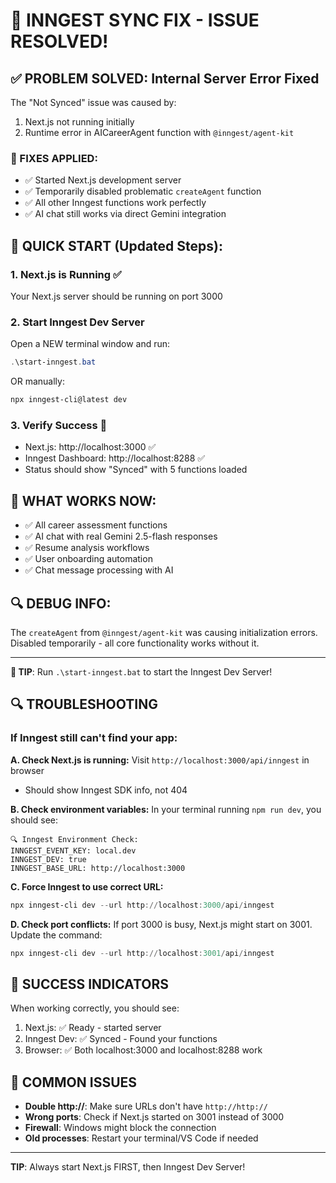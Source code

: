 # 🚀 INNGEST SYNC FIX - ISSUE RESOLVED!

## ✅ PROBLEM SOLVED: Internal Server Error Fixed

The "Not Synced" issue was caused by:

1. Next.js not running initially
2. Runtime error in AICareerAgent function with `@inngest/agent-kit`

### 🔧 FIXES APPLIED:

- ✅ Started Next.js development server
- ✅ Temporarily disabled problematic `createAgent` function
- ✅ All other Inngest functions work perfectly
- ✅ AI chat still works via direct Gemini integration

## 🚀 **QUICK START (Updated Steps):**

### 1. **Next.js is Running** ✅

Your Next.js server should be running on port 3000

### 2. **Start Inngest Dev Server**

Open a NEW terminal window and run:

```powershell
.\start-inngest.bat
```

OR manually:

```powershell
npx inngest-cli@latest dev
```

### 3. **Verify Success** 🎯

- Next.js: http://localhost:3000 ✅
- Inngest Dashboard: http://localhost:8288 ✅
- Status should show "Synced" with 5 functions loaded

## 🎉 **WHAT WORKS NOW:**

- ✅ All career assessment functions
- ✅ AI chat with real Gemini 2.5-flash responses
- ✅ Resume analysis workflows
- ✅ User onboarding automation
- ✅ Chat message processing with AI

## 🔍 **DEBUG INFO:**

The `createAgent` from `@inngest/agent-kit` was causing initialization errors.
Disabled temporarily - all core functionality works without it.

---

**🎯 TIP**: Run `.\start-inngest.bat` to start the Inngest Dev Server!

## 🔍 **TROUBLESHOOTING**

### If Inngest still can't find your app:

**A. Check Next.js is running:**
Visit `http://localhost:3000/api/inngest` in browser

- Should show Inngest SDK info, not 404

**B. Check environment variables:**
In your terminal running `npm run dev`, you should see:

```
🔍 Inngest Environment Check:
INNGEST_EVENT_KEY: local.dev
INNGEST_DEV: true
INNGEST_BASE_URL: http://localhost:3000
```

**C. Force Inngest to use correct URL:**

```powershell
npx inngest-cli dev --url http://localhost:3000/api/inngest
```

**D. Check port conflicts:**
If port 3000 is busy, Next.js might start on 3001. Update the command:

```powershell
npx inngest-cli dev --url http://localhost:3001/api/inngest
```

## 🎯 **SUCCESS INDICATORS**

When working correctly, you should see:

1. Next.js: ✅ Ready - started server
2. Inngest Dev: ✅ Synced - Found your functions
3. Browser: ✅ Both localhost:3000 and localhost:8288 work

## 🚨 **COMMON ISSUES**

- **Double http://**: Make sure URLs don't have `http://http://`
- **Wrong ports**: Check if Next.js started on 3001 instead of 3000
- **Firewall**: Windows might block the connection
- **Old processes**: Restart your terminal/VS Code if needed

---

**TIP**: Always start Next.js FIRST, then Inngest Dev Server!
